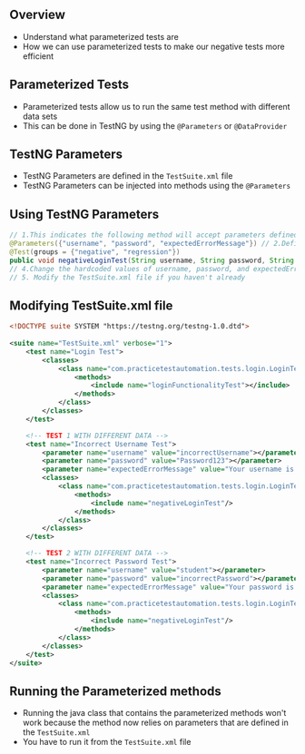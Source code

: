 ## Overview
- Understand what parameterized tests are
- How we can use parameterized tests to make our negative tests more efficient
## Parameterized Tests
- Parameterized tests allow us to run the same test method with different data sets
- This can be done in TestNG by using the `@Parameters` or `@DataProvider`
## TestNG Parameters
- TestNG Parameters are defined in the `TestSuite.xml` file
- TestNG Parameters can be injected into methods using the `@Parameters`
## Using TestNG Parameters
```java
// 1.This indicates the following method will accept parameters defined in the TestSuite.xml
@Parameters({"username", "password", "expectedErrorMessage"}) // 2.Define the names of the parameters as they appear in the TestSuit.xml file
@Test(groups = {"negative", "regression"})
public void negativeLoginTest(String username, String password, String expectedErrorMessage) {...} // 3.You now need to accept the parameters that match those defined in the parameters annotation
// 4.Change the hardcoded values of username, password, and expectedErrorMessage with the parameters
// 5. Modify the TestSuite.xml file if you haven't already
```
## Modifying TestSuite.xml file
```xml
<!DOCTYPE suite SYSTEM "https://testng.org/testng-1.0.dtd">  
  
<suite name="TestSuite.xml" verbose="1">  
    <test name="Login Test">  
        <classes>  
            <class name="com.practicetestautomation.tests.login.LoginTests">  
                <methods>  
                    <include name="loginFunctionalityTest"></include>  
                </methods>  
            </class>  
        </classes>  
    </test>  

	<!-- TEST 1 WITH DIFFERENT DATA -->
    <test name="Incorrect Username Test">  
        <parameter name="username" value="incorrectUsername"></parameter>  
        <parameter name="password" value="Password123"></parameter>  
        <parameter name="expectedErrorMessage" value="Your username is invalid!"></parameter>  
        <classes>  
            <class name="com.practicetestautomation.tests.login.LoginTests">  
                <methods>  
                    <include name="negativeLoginTest"/>  
                </methods>  
            </class>  
        </classes>  
    </test>  

	<!-- TEST 2 WITH DIFFERENT DATA -->
    <test name="Incorrect Password Test">  
        <parameter name="username" value="student"></parameter>  
        <parameter name="password" value="incorrectPassword"></parameter>  
        <parameter name="expectedErrorMessage" value="Your password is invalid!"></parameter>  
        <classes>  
            <class name="com.practicetestautomation.tests.login.LoginTests">  
                <methods>  
                    <include name="negativeLoginTest"/>  
                </methods>  
            </class>  
        </classes>  
    </test>  
</suite>
```
## Running the Parameterized methods
- Running the java class that contains the parameterized methods won't work because the method now relies on parameters that are defined in the `TestSuite.xml`
- You have to run it from the `TestSuite.xml` file